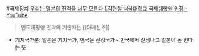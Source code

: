 #국제정치
[우리는 일본의 전략을 너무 모른다 f.김현철 서울대학교 국제대학원 원장 - YouTube](https://www.youtube.com/watch?v=p-xqQAlaseo)
>인도태평양 전략의 기안자는 [[아베신조]]
- 기지국가론: 일본은 기지국가, 한국은 전장국가 - 한국에서 전쟁나고 일본이 돈 번다는 뜻